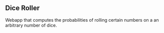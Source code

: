 ## Dice Roller

Webapp that computes the probabilities of rolling certain numbers on a an arbitrary number of dice.
